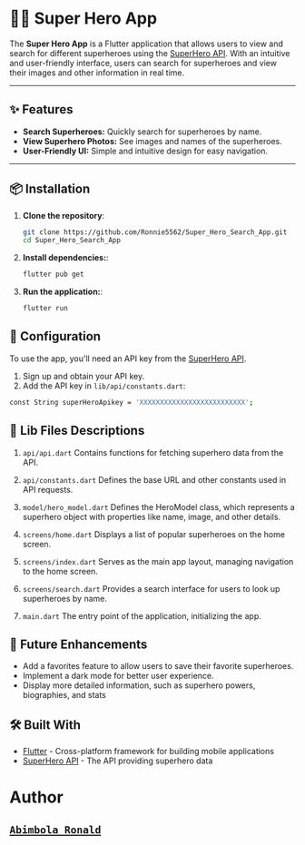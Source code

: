 # 🦸‍♂️ Super Hero App

The **Super Hero App** is a Flutter application that allows users to view and search for different superheroes using the [SuperHero API](https://superheroapi.com). With an intuitive and user-friendly interface, users can search for superheroes and view their images and other information in real time.

---

## ✨ Features

- **Search Superheroes:** Quickly search for superheroes by name.
- **View Superhero Photos:** See images and names of the superheroes.
- **User-Friendly UI:** Simple and intuitive design for easy navigation.

---

## 📦 Installation

1. **Clone the repository**:

   ```bash
   git clone https://github.com/Ronnie5562/Super_Hero_Search_App.git
   cd Super_Hero_Search_App
   ```

2. **Install dependencies:**:

   ```bash
   flutter pub get
   ```

3. **Run the application:**:

   ```bash
   flutter run
   ```

## 🔧 Configuration
To use the app, you'll need an API key from the [SuperHero API](https://superheroapi.com).

1. Sign up and obtain your API key.
2. Add the API key in `lib/api/constants.dart`:

```bash
const String superHeroApikey = 'XXXXXXXXXXXXXXXXXXXXXXXXXX';
```



## 📂 Lib Files Descriptions
1. `api/api.dart`
Contains functions for fetching superhero data from the API.

2. `api/constants.dart`
Defines the base URL and other constants used in API requests.

3. `model/hero_model.dart`
Defines the HeroModel class, which represents a superhero object with properties like name, image, and other details.

4. `screens/home.dart`
Displays a list of popular superheroes on the home screen.

5. `screens/index.dart`
Serves as the main app layout, managing navigation to the home screen.

6. `screens/search.dart`
Provides a search interface for users to look up superheroes by name.

7. `main.dart`
The entry point of the application, initializing the app.



## 🚀 Future Enhancements
- Add a favorites feature to allow users to save their favorite superheroes.
- Implement a dark mode for better user experience.
- Display more detailed information, such as superhero powers, biographies, and stats

## 🛠️ Built With
- [Flutter](https://flutter.dev) - Cross-platform framework for building mobile applications
- [SuperHero API](https://superheroapi.com) - The API providing superhero data


# Author

## [`Abimbola Ronald`](https://www.linkedin.com/in/abimbola-ronald-977299224/)
